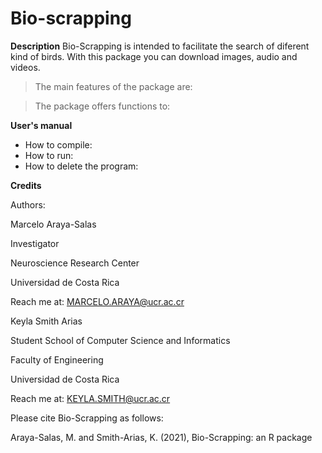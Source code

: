 # Bio-scrapping



**Description**
Bio-Scrapping is intended to facilitate the search of diferent kind of birds. With this package you can download images, audio and videos. 

> The main features of the package are:


> The package offers functions to:

**User's manual**

* How to compile:
* How to run:
* How to delete the program:


**Credits**

Authors: 

Marcelo Araya-Salas

Investigator

Neuroscience Research Center

Universidad de Costa Rica

Reach me at: MARCELO.ARAYA@ucr.ac.cr

Keyla Smith Arias

Student
School of Computer Science and Informatics

Faculty of Engineering

Universidad de Costa Rica

Reach me at: KEYLA.SMITH@ucr.ac.cr

Please cite Bio-Scrapping as follows:

Araya-Salas, M. and Smith-Arias, K. (2021), Bio-Scrapping: an R package 
